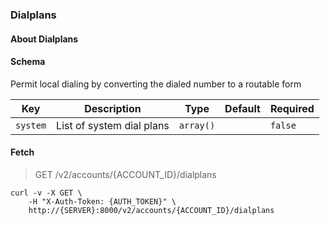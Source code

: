 ### Dialplans

#### About Dialplans

#### Schema

Permit local dialing by converting the dialed number to a routable form



Key | Description | Type | Default | Required
--- | ----------- | ---- | ------- | --------
`system` | List of system dial plans | `array()` |   | `false`


#### Fetch

> GET /v2/accounts/{ACCOUNT_ID}/dialplans

```shell
curl -v -X GET \
    -H "X-Auth-Token: {AUTH_TOKEN}" \
    http://{SERVER}:8000/v2/accounts/{ACCOUNT_ID}/dialplans
```

